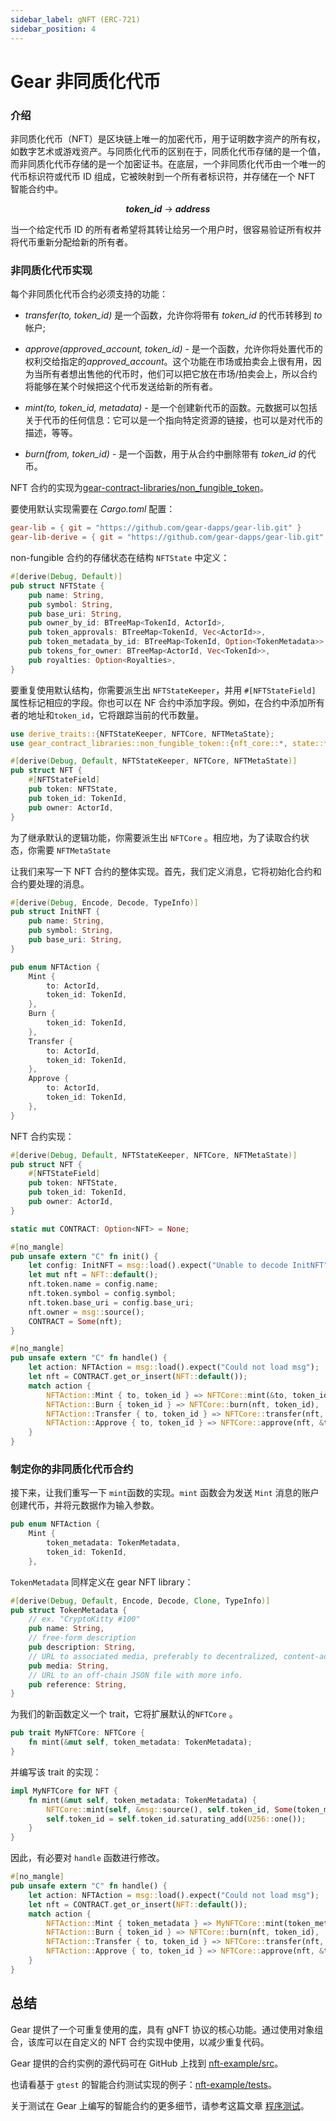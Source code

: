 ```yaml
---
sidebar_label: gNFT (ERC-721)
sidebar_position: 4
---
```


# Gear 非同质化代币

### 介绍

非同质化代币（NFT）是区块链上唯一的加密代币，用于证明数字资产的所有权，如数字艺术或游戏资产。与同质化代币的区别在于，同质化代币存储的是一个值，而非同质化代币存储的是一个加密证书。在底层，一个非同质化代币由一个唯一的代币标识符或代币 ID 组成，它被映射到一个所有者标识符，并存储在一个 NFT 智能合约中。<center> <em><strong>token_id</strong></em> → <em><strong>address</strong></em> </center>

当一个给定代币 ID 的所有者希望将其转让给另一个用户时，很容易验证所有权并将代币重新分配给新的所有者。

### 非同质化代币实现

每个非同质化代币合约必须支持的功能：

- *transfer(to, token_id)* 是一个函数，允许你将带有 *token_id* 的代币转移到 *to* 帐户;

- *approve(approved_account, token_id)* - 是一个函数，允许你将处置代币的权利交给指定的*approved_account*。这个功能在市场或拍卖会上很有用，因为当所有者想出售他的代币时，他们可以把它放在市场/拍卖会上，所以合约将能够在某个时候把这个代币发送给新的所有者。

- *mint(to, token_id, metadata)* - 是一个创建新代币的函数。元数据可以包括关于代币的任何信息：它可以是一个指向特定资源的链接，也可以是对代币的描述，等等。

- *burn(from, token_id)* - 是一个函数，用于从合约中删除带有 *token_id* 的代币。

NFT 合约的实现为[gear-contract-libraries/non_fungible_token](https://github.com/gear-dapps/gear-lib/tree/master/src/non_fungible_token)。

要使用默认实现需要在 *Cargo.toml* 配置：

```toml
gear-lib = { git = "https://github.com/gear-dapps/gear-lib.git" }
gear-lib-derive = { git = "https://github.com/gear-dapps/gear-lib.git" }
```

non-fungible 合约的存储状态在结构 `NFTState` 中定义：

```rust
#[derive(Debug, Default)]
pub struct NFTState {
    pub name: String,
    pub symbol: String,
    pub base_uri: String,
    pub owner_by_id: BTreeMap<TokenId, ActorId>,
    pub token_approvals: BTreeMap<TokenId, Vec<ActorId>>,
    pub token_metadata_by_id: BTreeMap<TokenId, Option<TokenMetadata>>,
    pub tokens_for_owner: BTreeMap<ActorId, Vec<TokenId>>,
    pub royalties: Option<Royalties>,
}
```

要重复使用默认结构，你需要派生出 `NFTStateKeeper`，并用 `#[NFTStateField]` 属性标记相应的字段。你也可以在 NF 合约中添加字段。例如，在合约中添加所有者的地址和`token_id`，它将跟踪当前的代币数量。

```rust
use derive_traits::{NFTStateKeeper, NFTCore, NFTMetaState};
use gear_contract_libraries::non_fungible_token::{nft_core::*, state::*, token::*};

#[derive(Debug, Default, NFTStateKeeper, NFTCore, NFTMetaState)]
pub struct NFT {
    #[NFTStateField]
    pub token: NFTState,
    pub token_id: TokenId,
    pub owner: ActorId,
}
```

为了继承默认的逻辑功能，你需要派生出 `NFTCore` 。相应地，为了读取合约状态，你需要 `NFTMetaState`

让我们来写一下 NFT 合约的整体实现。首先，我们定义消息，它将初始化合约和合约要处理的消息。

```rust
#[derive(Debug, Encode, Decode, TypeInfo)]
pub struct InitNFT {
    pub name: String,
    pub symbol: String,
    pub base_uri: String,
}

pub enum NFTAction {
    Mint {
        to: ActorId,
        token_id: TokenId,
    },
    Burn {
        token_id: TokenId,
    },
    Transfer {
        to: ActorId,
        token_id: TokenId,
    },
    Approve {
        to: ActorId,
        token_id: TokenId,
    },
}
```

NFT 合约实现：

```rust
#[derive(Debug, Default, NFTStateKeeper, NFTCore, NFTMetaState)]
pub struct NFT {
    #[NFTStateField]
    pub token: NFTState,
    pub token_id: TokenId,
    pub owner: ActorId,
}

static mut CONTRACT: Option<NFT> = None;

#[no_mangle]
pub unsafe extern "C" fn init() {
    let config: InitNFT = msg::load().expect("Unable to decode InitNFT");
    let mut nft = NFT::default();
    nft.token.name = config.name;
    nft.token.symbol = config.symbol;
    nft.token.base_uri = config.base_uri;
    nft.owner = msg::source();
    CONTRACT = Some(nft);
}

#[no_mangle]
pub unsafe extern "C" fn handle() {
    let action: NFTAction = msg::load().expect("Could not load msg");
    let nft = CONTRACT.get_or_insert(NFT::default());
    match action {
        NFTAction::Mint { to, token_id } => NFTCore::mint(&to, token_id, None),
        NFTAction::Burn { token_id } => NFTCore::burn(nft, token_id),
        NFTAction::Transfer { to, token_id } => NFTCore::transfer(nft, &to, token_id),
        NFTAction::Approve { to, token_id } => NFTCore::approve(nft, &to, token_id),
    }
}
```

### 制定你的非同质化代币合约

接下来，让我们重写一下 `mint`函数的实现。`mint` 函数会为发送 `Mint` 消息的账户创建代币，并将元数据作为输入参数。

```rust
pub enum NFTAction {
    Mint {
        token_metadata: TokenMetadata,
        token_id: TokenId,
    },
```

`TokenMetadata` 同样定义在 gear NFT library：

```rust
#[derive(Debug, Default, Encode, Decode, Clone, TypeInfo)]
pub struct TokenMetadata {
    // ex. "CryptoKitty #100"
    pub name: String,
    // free-form description
    pub description: String,
    // URL to associated media, preferably to decentralized, content-addressed storage
    pub media: String,
    // URL to an off-chain JSON file with more info.
    pub reference: String,
}
```

为我们的新函数定义一个 trait，它将扩展默认的`NFTCore` 。

```rust
pub trait MyNFTCore: NFTCore {
    fn mint(&mut self, token_metadata: TokenMetadata);
}
```

并编写该 trait 的实现：

```rust
impl MyNFTCore for NFT {
    fn mint(&mut self, token_metadata: TokenMetadata) {
        NFTCore::mint(self, &msg::source(), self.token_id, Some(token_metadata));
        self.token_id = self.token_id.saturating_add(U256::one());
    }
}
```

因此，有必要对 `handle` 函数进行修改。

```rust
#[no_mangle]
pub unsafe extern "C" fn handle() {
    let action: NFTAction = msg::load().expect("Could not load msg");
    let nft = CONTRACT.get_or_insert(NFT::default());
    match action {
        NFTAction::Mint { token_metadata } => MyNFTCore::mint(token_metadata),
        NFTAction::Burn { token_id } => NFTCore::burn(nft, token_id),
        NFTAction::Transfer { to, token_id } => NFTCore::transfer(nft, &to, token_id),
        NFTAction::Approve { to, token_id } => NFTCore::approve(nft, &to, token_id),
    }
}
```

## 总结

Gear 提供了一个可重复使用的[库](https://github.com/gear-dapps/non-fungible-token/tree/master/non-fungible-token/src)，具有 gNFT 协议的核心功能。通过使用对象组合，该库可以在自定义的 NFT 合约实现中使用，以减少重复代码。

Gear 提供的合约实例的源代码可在 GitHub 上找到 [nft-example/src](https://github.com/gear-dapps/non-fungible-token/tree/master/nft-example/src)。

也请看基于 `gtest` 的智能合约测试实现的例子：[nft-example/tests](https://github.com/gear-dapps/non-fungible-token/tree/master/nft-example/tests)。

关于测试在 Gear 上编写的智能合约的更多细节，请参考这篇文章 [程序测试](/developing-contracts/testing.md)。